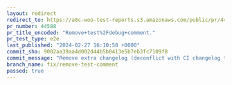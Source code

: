 ```yaml
---
layout: redirect
redirect_to: https://a8c-woo-test-reports.s3.amazonaws.com/public/pr/44588/e2e/index.html
pr_number: 44588
pr_title_encoded: "Remove+test%2Fdebug+comment."
pr_test_type: e2e
last_published: "2024-02-27 16:10:58 +0000"
commit_sha: 9002aa39aa4d002d44b5b0413e5b7eb3fc7109f8
commit_message: "Remove extra changelog (deconflict with CI changelog tool)."
branch_name: fix/remove-test-comment
passed: true
---
```

